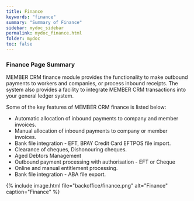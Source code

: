 ```yaml
---
title: Finance
keywords: "finance"
summary: "Summary of Finance"
sidebar: mydoc_sidebar
permalink: mydoc_finance.html
folder: mydoc
toc: false
---
```


### Finance Page Summary

MEMBER CRM finance module provides the functionality to make outbound payments to workers and companies, or process inbound receipts. The system also provides a facility to integrate MEMBER CRM transactions into your general ledger system.

Some of the key features of MEMBER CRM finance is listed below:

 - Automatic allocation of inbound payments to company and member invoices. 
 - Manual allocation of inbound payments to company or member invoices.
 - Bank file integration - EFT, BPAY Credit Card EFTPOS file import.
 - Clearance of cheques, Dishonouring cheques.
 - Aged Debtors Management
 - Outbound payment processing with authorisation - EFT or Cheque
 - Online and manual entitlement processing. 
 - Bank file integration - ABA file export.

{% include image.html file="backoffice/finance.png" alt="Finance" caption="Finance" %}
